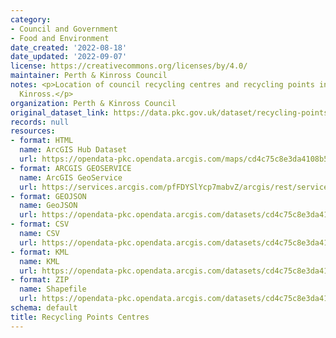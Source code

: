 ```yaml
---
category:
- Council and Government
- Food and Environment
date_created: '2022-08-18'
date_updated: '2022-09-07'
license: https://creativecommons.org/licenses/by/4.0/
maintainer: Perth & Kinross Council
notes: <p>Location of council recycling centres and recycling points in Perth and
  Kinross.</p>
organization: Perth & Kinross Council
original_dataset_link: https://data.pkc.gov.uk/dataset/recycling-points-centres
records: null
resources:
- format: HTML
  name: ArcGIS Hub Dataset
  url: https://opendata-pkc.opendata.arcgis.com/maps/cd4c75c8e3da4108b55c6f64310cd4fd_0
- format: ARCGIS GEOSERVICE
  name: ArcGIS GeoService
  url: https://services.arcgis.com/pfFDYSlYcp7mabvZ/arcgis/rest/services/Recycling_Points_Centres/FeatureServer/0
- format: GEOJSON
  name: GeoJSON
  url: https://opendata-pkc.opendata.arcgis.com/datasets/cd4c75c8e3da4108b55c6f64310cd4fd_0.geojson?outSR=%7B%22latestWkid%22%3A27700%2C%22wkid%22%3A27700%7D
- format: CSV
  name: CSV
  url: https://opendata-pkc.opendata.arcgis.com/datasets/cd4c75c8e3da4108b55c6f64310cd4fd_0.csv?outSR=%7B%22latestWkid%22%3A27700%2C%22wkid%22%3A27700%7D
- format: KML
  name: KML
  url: https://opendata-pkc.opendata.arcgis.com/datasets/cd4c75c8e3da4108b55c6f64310cd4fd_0.kml?outSR=%7B%22latestWkid%22%3A27700%2C%22wkid%22%3A27700%7D
- format: ZIP
  name: Shapefile
  url: https://opendata-pkc.opendata.arcgis.com/datasets/cd4c75c8e3da4108b55c6f64310cd4fd_0.zip?outSR=%7B%22latestWkid%22%3A27700%2C%22wkid%22%3A27700%7D
schema: default
title: Recycling Points Centres
---
```

